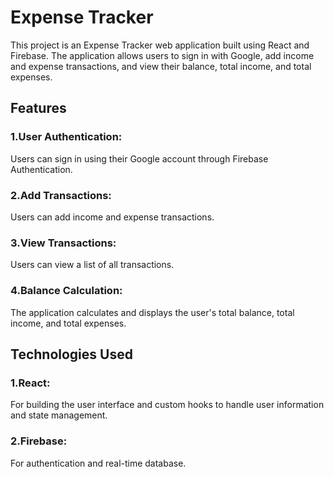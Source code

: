 # Expense Tracker
This project is an Expense Tracker web application built using React and Firebase. The application allows users to sign in with Google, add income and expense transactions, and view their balance, total income, and total expenses.

## Features
### 1.User Authentication: 
Users can sign in using their Google account through Firebase Authentication.
### 2.Add Transactions:
Users can add income and expense transactions.
### 3.View Transactions:
Users can view a list of all transactions.
### 4.Balance Calculation: 
The application calculates and displays the user's total balance, total income, and total expenses.

## Technologies Used
### 1.React: 
For building the user interface and custom hooks to handle user information and state management.
### 2.Firebase:
For authentication and real-time database.
